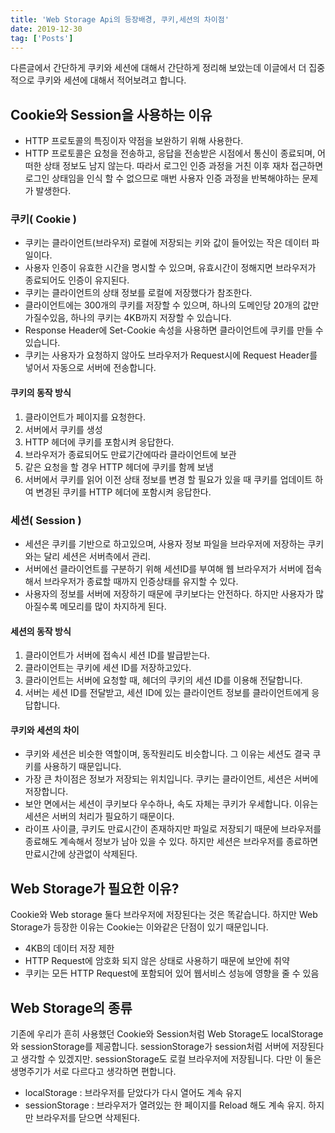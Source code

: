 ```yaml
---
title: 'Web Storage Api의 등장배경, 쿠키,세션의 차이점'
date: 2019-12-30
tag: ['Posts']
---
```


다른글에서 간단하게 쿠키와 세션에 대해서 간단하게 정리해 보았는데 이글에서 더 집중적으로 쿠키와 세션에 대해서 적어보려고 합니다.

## Cookie와 Session을 사용하는 이유

- HTTP 프로토콜의 특징이자 약점을 보완하기 위해 사용한다.
- HTTP 프로토콜은 요청을 전송하고, 응답을 전송받은 시점에서 통신이 종료되며, 어떠한 상태 정보도 남지 않는다. 따라서 로그인 인증 과정을 거친 이후 재차 접근하면 로그인 상태임을 인식 할 수 없으므로 매번 사용자 인증 과정을 반복해야하는 문제가 발생한다.

### 쿠키( Cookie )

- 쿠키는 클라이언트(브라우저) 로컬에 저장되는 키와 값이 들어있는 작은 데이터 파일이다.
- 사용자 인증이 유효한 시간을 명시할 수 있으며, 유효시간이 정해지면 브라우저가 종료되어도 인증이 유지된다.
- 쿠키는 클라이언트의 상태 정보를 로컬에 저장했다가 참조한다.
- 클라이언트에는 300개의 쿠키를 저장할 수 있으며, 하나의 도메인당 20개의 값만 가질수있음, 하나의 쿠키는 4KB까지 저장할 수 있습니다.
- Response Header에 Set-Cookie 속성을 사용하면 클라이언트에 쿠키를 만들 수 있습니다.
- 쿠키는 사용자가 요청하지 않아도 브라우저가 Request시에 Request Header를 넣어서 자동으로 서버에 전송합니다.

#### 쿠키의 동작 방식

1. 클라이언트가 페이지를 요청한다.
2. 서버에서 쿠키를 생성
3. HTTP 헤더에 쿠키를 포함시켜 응답한다.
4. 브라우저가 종료되어도 만료기간에따라 클라이언트에 보관
5. 같은 요청을 할 경우 HTTP 헤더에 쿠키를 함께 보냄
6. 서버에서 쿠키를 읽어 이전 상태 정보를 변경 할 필요가 있을 때 쿠키를 업데이트 하여 변경된 쿠키를 HTTP 헤더에 포함시켜 응답한다.

### 세션( Session )

- 세션은 쿠키를 기반으로 하고있으며, 사용자 정보 파일을 브라우저에 저장하는 쿠키와는 달리 세션은 서버측에서 관리.
- 서버에선 클라이언트를 구분하기 위해 세션ID를 부여해 웹 브라우저가 서버에 접속해서 브라우저가 종료할 때까지 인증상태를 유지할 수 있다.
- 사용자의 정보를 서버에 저장하기 때문에 쿠키보다는 안전하다. 하지만 사용자가 많아질수록 메모리를 많이 차지하게 된다.

#### 세션의 동작 방식

1. 클라이언트가 서버에 접속시 세션 ID를 발급받는다.
2. 클라이언트는 쿠키에 세션 ID를 저장하고있다.
3. 클라이언트는 서버에 요청할 때, 헤더의 쿠키의 세션 ID를 이용해 전달합니다.
4. 서버는 세션 ID를 전달받고, 세션 ID에 있는 클라이언트 정보를 클라이언트에게 응답합니다.

#### 쿠키와 세션의 차이

- 쿠키와 세션은 비슷한 역할이며, 동작원리도 비슷합니다. 그 이유는 세션도 결국 쿠키를 사용하기 때문입니다.
- 가장 큰 차이점은 정보가 저장되는 위치입니다. 쿠키는 클라이언트, 세션은 서버에 저장합니다.
- 보안 면에서는 세션이 쿠키보다 우수하나, 속도 자체는 쿠키가 우세합니다. 이유는 세션은 서버의 처리가 필요하기 때문이다.
- 라이프 사이클, 쿠키도 만료시간이 존재하지만 파일로 저장되기 때문에 브라우저를 종료해도 계속해서 정보가 남아 있을 수 있다. 하지만 세션은 브라우저를 종료하면 만료시간에 상관없이 삭제된다.

## Web Storage가 필요한 이유?

Cookie와 Web storage 둘다 브라우저에 저장된다는 것은 똑같습니다. 하지만 Web Storage가 등장한 이유는 Cookie는 이와같은 단점이 있기 때문입니다.

- 4KB의 데이터 저장 제한
- HTTP Request에 암호화 되지 않은 상태로 사용하기 때문에 보안에 취약
- 쿠키는 모든 HTTP Request에 포함되어 있어 웹서비스 성능에 영향을 줄 수 있음

## Web Storage의 종류

기존에 우리가 흔히 사용했던 Cookie와 Session처럼 Web Storage도 localStorage와 sessionStorage를 제공합니다. sessionStorage가 session처럼 서버에 저장된다고 생각할 수 있겠지만. sessionStorage도 로컬 브라우저에 저장됩니다. 다만 이 둘은 생명주기가 서로 다르다고 생각하면 편합니다.

- localStorage : 브라우저를 닫았다가 다시 열어도 계속 유지
- sessionStorage : 브라우저가 열려있는 한 페이지를 Reload 해도 계속 유지. 하지만 브라우저를 닫으면 삭제된다.
